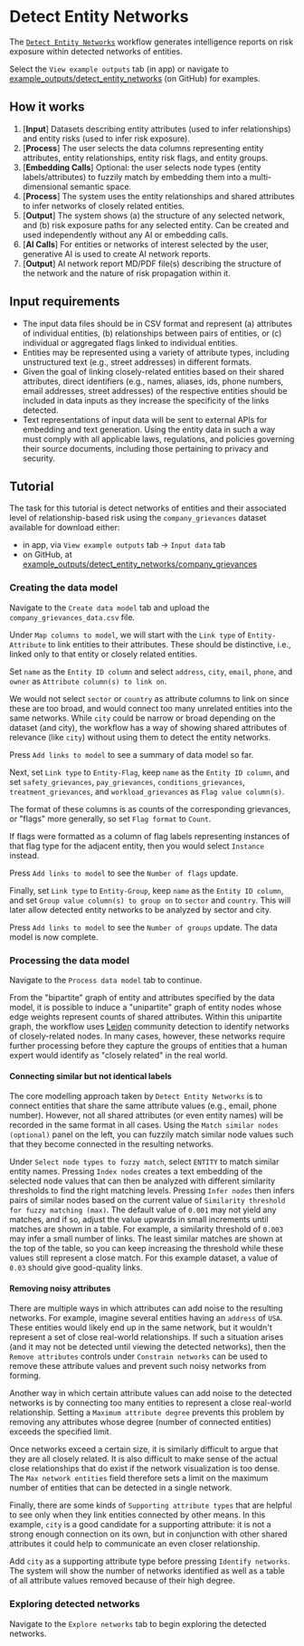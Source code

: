 # Detect Entity Networks

The [`Detect Entity Networks`](https://github.com/microsoft/intelligence-toolkit/blob/main/app/workflows/detect_entity_networks/README.md) workflow generates intelligence reports on risk exposure within detected networks of entities.

Select the `View example outputs` tab (in app) or navigate to [example_outputs/detect_entity_networks](https://github.com/microsoft/intelligence-toolkit/tree/main/example_outputs/detect_entity_networks) (on GitHub) for examples.

## How it works

1. [**Input**] Datasets describing entity attributes (used to infer relationships) and entity risks (used to infer risk exposure).
2. [**Process**] The user selects the data columns representing entity attributes, entity relationships, entity risk flags, and entity groups.
3. [**Embedding Calls**] Optional: the user selects node types (entity labels/attributes) to fuzzily match by embedding them into a multi-dimensional semantic space.
4. [**Process**] The system uses the entity relationships and shared attributes to infer networks of closely related entities.
5. [**Output**] The system shows (a) the structure of any selected network, and (b) risk exposure paths for any selected entity. Can be created and used independently without any AI or embedding calls.
6. [**AI Calls**] For entities or networks of interest selected by the user, generative AI is used to create AI network reports.
7. [**Output**] AI network report MD/PDF file(s) describing the structure of the network and the nature of risk propagation within it.

## Input requirements

- The input data files should be in CSV format and represent (a) attributes of individual entities, (b) relationships between pairs of entities, or (c) individual or aggregated flags linked to individual entities.
- Entities may be represented using a variety of attribute types, including unstructured text (e.g., street addresses) in different formats.
- Given the goal of linking closely-related entities based on their shared attributes, direct identifiers (e.g., names, aliases, ids, phone numbers, email addresses, street addresses) of the respective entities should be included in data inputs as they increase the specificity of the links detected.
- Text representations of input data will be sent to external APIs for embedding and text generation. Using the entity data in such a way must comply with all applicable laws, regulations, and policies governing their source documents, including those pertaining to privacy and security.

## Tutorial

The task for this tutorial is detect networks of entities and their associated level of relationship-based risk using the `company_grievances` dataset available for download either:

- in app, via `View example outputs` tab &rarr; `Input data` tab
- on GitHub, at [example_outputs/detect_entity_networks/company_grievances](https://github.com/microsoft/intelligence-toolkit/tree/main/example_outputs/detect_entity_networks/company_grievances)

### Creating the data model

Navigate to the `Create data model` tab and upload the `company_grievances_data.csv` file.

Under `Map columns to model`, we will start with the `Link type` of `Entity-Attribute` to link entities to their attributes. These should be distinctive, i.e., linked only to that entity or closely related entities.

Set `name` as the `Entity ID column` and select `address`, `city`, `email`, `phone`, and `owner`  as `Attribute column(s) to link on`.

We would not select `sector` or `country` as attribute columns to link on since these are too broad, and would connect too many unrelated entities into the same networks. While `city` could be narrow or broad depending on the dataset (and city), the workflow has a way of showing shared attributes of relevance (like `city`) without using them to detect the entity networks. 

Press `Add links to model` to see a summary of data model so far.

Next, set `Link type` to `Entity-Flag`, keep `name` as the `Entity ID column`, and set `safety_grievances`, `pay_grievances`, `conditions_grievances`, `treatment_grievances`, and `workload_grievances` as `Flag value column(s)`.

The format of these columns is as counts of the corresponding grievances, or "flags" more generally, so set `Flag format` to `Count`. 

If flags were formatted as a column of flag labels representing instances of that flag type for the adjacent entity, then you would select `Instance` instead.

Press `Add links to model` to see the `Number of flags` update.

Finally, set `Link type` to `Entity-Group`, keep `name` as the `Entity ID column`, and set `Group value column(s) to group on` to `sector` and `country`. This will later allow detected entity networks to be analyzed by sector and city.

Press `Add links to model` to see the `Number of groups` update. The data model is now complete.

### Processing the data model

Navigate to the `Process data model` tab to continue.

From the "bipartite" graph of entity and attributes specified by the data model, it is possible to induce a "unipartite" graph of entity nodes whose edge weights represent counts of shared attributes. Within this unipartite graph, the workflow uses [Leiden](https://www.nature.com/articles/s41598-019-41695-z) community detection to identify networks of closely-related nodes. In many cases, however, these networks require further processing before they capture the groups of entities that a human expert would identify as "closely related" in the real world.

#### Connecting similar but not identical labels

The core modelling approach taken by `Detect Entity Networks` is to connect entities that share the same attribute values (e.g., email, phone number). However, not all shared attributes (or even entity names) will be recorded in the same format in all cases. Using the `Match similar nodes (optional)` panel on the left, you can fuzzily match similar node values such that they become connected in the resulting networks.

Under `Select node types to fuzzy match`, select `ENTITY` to match similar entity names. Pressing `Index nodes` creates a text embedding of the selected node values that can then be analyzed with different similarity thresholds to find the right matching levels. Pressing `Infer nodes` then infers pairs of similar nodes based on the current value of `Similarity threshold for fuzzy matching (max)`. The default value of `0.001` may not yield any matches, and if so, adjust the value upwards in small increments until matches are shown in a table. For example, a similarity threshold of `0.003` may infer a small number of links. The least similar matches are shown at the top of the table, so you can keep increasing the threshold while these values still represent a close match. For this example dataset, a value of `0.03` should give good-quality links.

#### Removing noisy attributes

There are multiple ways in which attributes can add noise to the resulting networks. For example, imagine several entities having an `address` of `USA`. These entities would likely end up in the same network, but it wouldn't represent a set of close real-world relationships. If such a situation arises (and it may not be detected until viewing the detected networks), then the `Remove attributes` controls under `Constrain networks` can be used to remove these attribute values and prevent such noisy networks from forming.

Another way in which certain attribute values can add noise to the detected networks is by connecting too many entities to represent a close real-world relationship. Setting a `Maximum attribute degree` prevents this problem by removing any attributes whose degree (number of connected entities) exceeds the specified limit.

Once networks exceed a certain size, it is similarly difficult to argue that they are all closely related. It is also difficult to make sense of the actual close relationships that do exist if the network visualization is too dense. The `Max network entities` field therefore sets a limit on the maximum number of entities that can be detected in a single network.

Finally, there are some kinds of `Supporting attribute types` that are helpful to see only when they link entities connected by other means. In this example, `city` is a good candidate for a supporting attribute: it is not a strong enough connection on its own, but in conjunction with other shared attributes it could help to communicate an even closer relationship.

Add `city` as a supporting attribute type before pressing `Identify networks`. The system will show the number of networks identified as well as a table of all attribute values removed because of their high degree.

### Exploring detected networks

Navigate to the `Explore networks` tab to begin exploring the detected networks.

